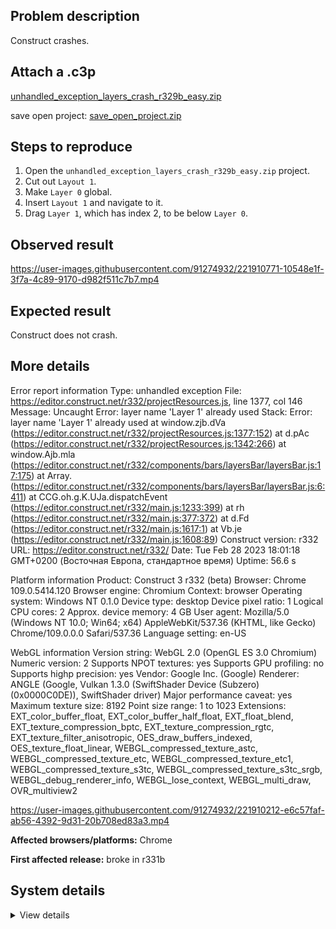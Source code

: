 ## Problem description

Construct crashes.

## Attach a .c3p

[unhandled_exception_layers_crash_r329b_easy.zip](https://github.com/WilsonPercival/WilsonPercival/files/10852386/unhandled_exception_layers_crash_r329b_easy.zip)

save open project: [save_open_project.zip](https://github.com/WilsonPercival/WilsonPercival/files/10852387/save_open_project.zip)

## Steps to reproduce

1. Open the `unhandled_exception_layers_crash_r329b_easy.zip` project.
2. Cut out `Layout 1`.
3. Make `Layer 0` global.
4. Insert `Layout 1` and navigate to it.
5. Drag `Layer 1`, which has index 2, to be below `Layer 0`.

## Observed result

https://user-images.githubusercontent.com/91274932/221910771-10548e1f-3f7a-4c89-9170-d982f511c7b7.mp4

## Expected result

Construct does not crash.

## More details

Error report information
Type: unhandled exception
File: https://editor.construct.net/r332/projectResources.js, line 1377, col 146
Message: Uncaught Error: layer name 'Layer 1' already used
Stack: Error: layer name 'Layer 1' already used at window.zjb.dVa (https://editor.construct.net/r332/projectResources.js:1377:152) at d.pAc (https://editor.construct.net/r332/projectResources.js:1342:266) at window.Ajb.mla (https://editor.construct.net/r332/components/bars/layersBar/layersBar.js:17:175) at Array. (https://editor.construct.net/r332/components/bars/layersBar/layersBar.js:6:411) at CCG.oh.g.K.UJa.dispatchEvent (https://editor.construct.net/r332/main.js:1233:399) at rh (https://editor.construct.net/r332/main.js:377:372) at d.Fd (https://editor.construct.net/r332/main.js:1617:1) at Vb.je (https://editor.construct.net/r332/main.js:1608:89)
Construct version: r332
URL: https://editor.construct.net/r332/
Date: Tue Feb 28 2023 18:01:18 GMT+0200 (Восточная Европа, стандартное время)
Uptime: 56.6 s

Platform information
Product: Construct 3 r332 (beta)
Browser: Chrome 109.0.5414.120
Browser engine: Chromium
Context: browser
Operating system: Windows NT 0.1.0
Device type: desktop
Device pixel ratio: 1
Logical CPU cores: 2
Approx. device memory: 4 GB
User agent: Mozilla/5.0 (Windows NT 10.0; Win64; x64) AppleWebKit/537.36 (KHTML, like Gecko) Chrome/109.0.0.0 Safari/537.36
Language setting: en-US

WebGL information
Version string: WebGL 2.0 (OpenGL ES 3.0 Chromium)
Numeric version: 2
Supports NPOT textures: yes
Supports GPU profiling: no
Supports highp precision: yes
Vendor: Google Inc. (Google)
Renderer: ANGLE (Google, Vulkan 1.3.0 (SwiftShader Device (Subzero) (0x0000C0DE)), SwiftShader driver)
Major performance caveat: yes
Maximum texture size: 8192
Point size range: 1 to 1023
Extensions: EXT_color_buffer_float, EXT_color_buffer_half_float, EXT_float_blend, EXT_texture_compression_bptc, EXT_texture_compression_rgtc, EXT_texture_filter_anisotropic, OES_draw_buffers_indexed, OES_texture_float_linear, WEBGL_compressed_texture_astc, WEBGL_compressed_texture_etc, WEBGL_compressed_texture_etc1, WEBGL_compressed_texture_s3tc, WEBGL_compressed_texture_s3tc_srgb, WEBGL_debug_renderer_info, WEBGL_lose_context, WEBGL_multi_draw, OVR_multiview2

https://user-images.githubusercontent.com/91274932/221910212-e6c57faf-ab56-4392-9d31-20b708ed83a3.mp4

**Affected browsers/platforms:** Chrome

**First affected release:** broke in r331b

## System details

<details><summary>View details</summary>

Platform information
Product: Construct 3 r331 (beta)
Browser: Chrome 109.0.5414.120
Browser engine: Chromium
Context: browser
Operating system: Windows NT 0.1.0
Device type: desktop
Device pixel ratio: 1
Logical CPU cores: 2
Approx. device memory: 4 GB
User agent: Mozilla/5.0 (Windows NT 10.0; Win64; x64) AppleWebKit/537.36 (KHTML, like Gecko) Chrome/109.0.0.0 Safari/537.36
Language setting: en-US

Local storage
Storage quota (approx): 59 gb
Storage usage (approx): 198 mb (0.3%)
Persistant storage: No

Browser support notes
This list contains missing features that are not required, but could improve performance or user experience if supported.

UI effects are disabled in settings.
WebGL indicates a major performance caveat. It is probably using software rendering.
WebGL information
Version string: WebGL 2.0 (OpenGL ES 3.0 Chromium)
Numeric version: 2
Supports NPOT textures: yes
Supports GPU profiling: no
Supports highp precision: yes
Vendor: Google Inc. (Google)
Renderer: ANGLE (Google, Vulkan 1.3.0 (SwiftShader Device (Subzero) (0x0000C0DE)), SwiftShader driver)
Major performance caveat: yes
Maximum texture size: 8192
Point size range: 1 to 1023
Extensions:

EXT_color_buffer_float
EXT_color_buffer_half_float
EXT_float_blend
EXT_texture_compression_bptc
EXT_texture_compression_rgtc
EXT_texture_filter_anisotropic
OES_draw_buffers_indexed
OES_texture_float_linear
WEBGL_compressed_texture_astc
WEBGL_compressed_texture_etc
WEBGL_compressed_texture_etc1
WEBGL_compressed_texture_s3tc
WEBGL_compressed_texture_s3tc_srgb
WEBGL_debug_renderer_info
WEBGL_lose_context
WEBGL_multi_draw
OVR_multiview2
Audio information
System sample rate: 48000 Hz
Output channels: 2
Output interpretation: speakers
Supported decode formats:

WebM Opus (audio/webm; codecs=opus)
Ogg Opus (audio/ogg; codecs=opus)
WebM Vorbis (audio/webm; codecs=vorbis)
Ogg Vorbis (audio/ogg; codecs=vorbis)
MPEG-4 AAC (audio/mp4; codecs=mp4a.40.5)
MP3 (audio/mpeg)
FLAC (audio/flac)
PCM WAV (audio/wav; codecs=1)
Supported encode formats:

WebM Opus (audio/webm; codecs=opus)
Video information
Supported decode formats:

WebM AV1 (video/webm; codecs=av01.0.00M.08)
MP4 AV1 (video/mp4; codecs=av01.0.00M.08)
WebM VP9 (video/webm; codecs=vp9)
WebM VP8 (video/webm; codecs=vp8)
Ogg Theora (video/ogg; codecs=theora)
H.264 (video/mp4; codecs=avc1.42E01E)
Supported encode formats:

WebM VP9 (video/webm; codecs=vp9)
WebM VP8 (video/webm; codecs=vp8)

</details>
